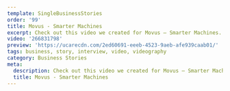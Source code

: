 ```yaml
---
template: SingleBusinessStories
order: '99'
title: Movus - Smarter Machines
excerpt: Check out this video we created for Movus – Smarter Machines.
video: '266831798'
preview: 'https://ucarecdn.com/2ed60691-eeeb-4523-9aeb-afe939caab01/'
tags: business, story, interview, video, videography
category: Business Stories
meta:
  description: Check out this video we created for Movus – Smarter Machines.
  title: Movus - Smarter Machines
---
```

